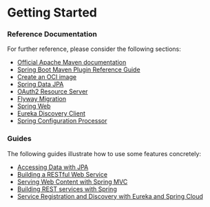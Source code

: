 # Getting Started

### Reference Documentation

For further reference, please consider the following sections:

* [Official Apache Maven documentation](https://maven.apache.org/guides/index.html)
* [Spring Boot Maven Plugin Reference Guide](https://docs.spring.io/spring-boot/docs/2.7.5-SNAPSHOT/maven-plugin/reference/html/)
* [Create an OCI image](https://docs.spring.io/spring-boot/docs/2.7.5-SNAPSHOT/maven-plugin/reference/html/#build-image)
* [Spring Data JPA](https://docs.spring.io/spring-boot/docs/2.7.5-SNAPSHOT/reference/htmlsingle/#data.sql.jpa-and-spring-data)
* [OAuth2 Resource Server](https://docs.spring.io/spring-boot/docs/2.7.5-SNAPSHOT/reference/htmlsingle/#web.security.oauth2.server)
* [Flyway Migration](https://docs.spring.io/spring-boot/docs/2.7.5-SNAPSHOT/reference/htmlsingle/#howto.data-initialization.migration-tool.flyway)
* [Spring Web](https://docs.spring.io/spring-boot/docs/2.7.5-SNAPSHOT/reference/htmlsingle/#web)
* [Eureka Discovery Client](https://docs.spring.io/spring-cloud-netflix/docs/current/reference/html/#service-discovery-eureka-clients)
* [Spring Configuration Processor](https://docs.spring.io/spring-boot/docs/2.7.5-SNAPSHOT/reference/htmlsingle/#appendix.configuration-metadata.annotation-processor)

### Guides

The following guides illustrate how to use some features concretely:

* [Accessing Data with JPA](https://spring.io/guides/gs/accessing-data-jpa/)
* [Building a RESTful Web Service](https://spring.io/guides/gs/rest-service/)
* [Serving Web Content with Spring MVC](https://spring.io/guides/gs/serving-web-content/)
* [Building REST services with Spring](https://spring.io/guides/tutorials/rest/)
* [Service Registration and Discovery with Eureka and Spring Cloud](https://spring.io/guides/gs/service-registration-and-discovery/)

